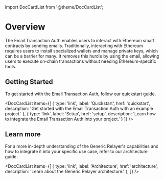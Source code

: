 import DocCardList from '@theme/DocCardList';

# Overview

The Email Transaction Auth enables users to interact with Ethereum smart contracts by sending emails. Traditionally, interacting with Ethereum requires users to install specialized wallets and manage private keys, which can be a barrier for many. It removes this hurdle by using the email, allowing users to execute on-chain transactions without needing Ethereum-specific tools.
  
## Getting Started

To get started with the Email Transaction Auth, follow our quickstart guide.

<DocCardList 
  items={[
    {
      type: 'link',
      label: 'Quickstart',
      href: 'quickstart',
      description: 'Get started with the Email Transaction Auth with an example project.'
    },
    {
      type: 'link',
      label: 'Setup',
      href:  'setup',
      description: 'Learn how to integrate the Email Transaction Auth into your project.'
    }
  ]}
/>

## Learn more

For a more in-depth understanding of the Generic Relayer's capabilities and how to integrate it into your specific use case, refer to our architecture guide.

<DocCardList 
  items={[
    {
      type: 'link',
      label: 'Architecture',
      href: 'architecture',
      description: 'Learn about the Generic Relayer architecture.'
    },
  ]}
/>

